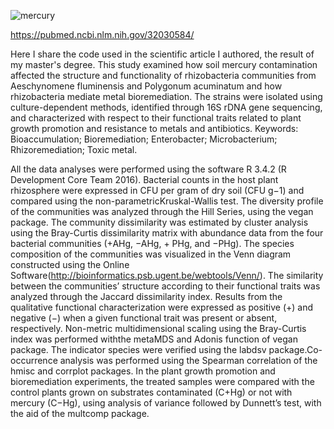 
![mercury](https://github.com/user-attachments/assets/75d49c42-e83c-4e13-a902-60c44824baac)

https://pubmed.ncbi.nlm.nih.gov/32030584/

Here I share the code used in the scientific article I authored, the result of my master's degree. This study examined how soil mercury contamination affected the structure and functionality of rhizobacteria communities from Aeschynomene fluminensis and Polygonum acuminatum and how rhizobacteria mediate metal bioremediation. The strains were isolated using culture-dependent methods, identified through 16S rDNA gene sequencing, and characterized with respect to their functional traits related to plant growth promotion and resistance to metals and antibiotics. 
Keywords: Bioaccumulation; Bioremediation; Enterobacter; Microbacterium; Rhizoremediation; Toxic metal.

All the data analyses were performed using the software R 3.4.2 (R Development Core Team 2016). Bacterial counts in the host plant rhizosphere were expressed in CFU per gram of dry soil (CFU g−1) and compared using the non-parametricKruskal-Wallis test. The diversity profile of the communities was analyzed through the Hill Series, using the vegan package. The community dissimilarity was estimated by cluster analysis using the Bray-Curtis dissimilarity matrix with abundance data from the four bacterial communities (+AHg, −AHg, + PHg, and −PHg). The species composition of the communities was visualized in the Venn diagram constructed using the Online Software(http://bioinformatics.psb.ugent.be/webtools/Venn/). The similarity between the communities’ structure according to their functional traits was analyzed through the Jaccard dissimilarity index. Results from the qualitative functional characterization were expressed as positive (+) and negative (−) when a given functional trait was present or absent, respectively. Non-metric multidimensional scaling using the Bray-Curtis index was performed withthe metaMDS and Adonis function of vegan package. The indicator species were verified using the labdsv package.Co-occurrence analysis was performed using the Spearman correlation of the hmisc and corrplot packages. In the plant growth promotion and bioremediation experiments, the treated samples were compared with the control plants grown on substrates contaminated (C+Hg) or not with mercury (C−Hg), using analysis of variance followed by Dunnett’s test, with the aid of the multcomp package.

